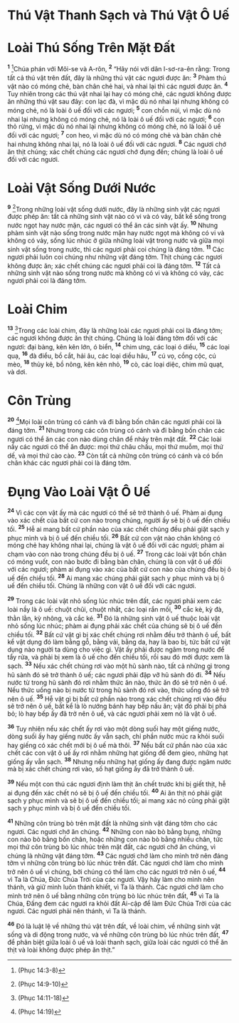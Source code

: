 # Thú Vật Thanh Sạch và Thú Vật Ô Uế

# Loài Thú Sống Trên Mặt Ðất
<sup><b>1</b></sup> [^1@-7bd8eb87-6f1c-40d6-882c-5d2af495af8e]Chúa phán với Môi-se và A-rôn, <sup><b>2</b></sup> “Hãy nói với dân I-sơ-ra-ên rằng: Trong tất cả thú vật trên đất, đây là những thú vật các ngươi được ăn: <sup><b>3</b></sup> Phàm thú vật nào có móng chẻ, bàn chân chẻ hai, và nhai lại thì các ngươi được ăn. <sup><b>4</b></sup> Tuy nhiên trong các thú vật nhai lại hay có móng chẻ, các ngươi không được ăn những thú vật sau đây: con lạc đà, vì mặc dù nó nhai lại nhưng không có móng chẻ, nó là loài ô uế đối với các ngươi; <sup><b>5</b></sup> con chồn núi, vì mặc dù nó nhai lại nhưng không có móng chẻ, nó là loài ô uế đối với các ngươi; <sup><b>6</b></sup> con thỏ rừng, vì mặc dù nó nhai lại nhưng không có móng chẻ, nó là loài ô uế đối với các ngươi; <sup><b>7</b></sup> con heo, vì mặc dù nó có móng chẻ và bàn chân chẻ hai nhưng không nhai lại, nó là loài ô uế đối với các ngươi. <sup><b>8</b></sup> Các ngươi chớ ăn thịt chúng; xác chết chúng các ngươi chớ đụng đến; chúng là loài ô uế đối với các ngươi.

# Loài Vật Sống Dưới Nước
<sup><b>9</b></sup> [^2@-7bd8eb87-6f1c-40d6-882c-5d2af495af8e]Trong những loài vật sống dưới nước, đây là những sinh vật các ngươi được phép ăn: tất cả những sinh vật nào có vi và có vảy, bất kể sống trong nước ngọt hay nước mặn, các ngươi có thể ăn các sinh vật ấy. <sup><b>10</b></sup> Nhưng phàm sinh vật nào sống trong nước mặn hay nước ngọt mà không có vi và không có vảy, sống lúc nhúc ở giữa những loài vật trong nước và giữa mọi sinh vật sống trong nước, thì các ngươi phải coi chúng là đáng tởm. <sup><b>11</b></sup> Các ngươi phải luôn coi chúng như những vật đáng tởm. Thịt chúng các ngươi không được ăn; xác chết chúng các ngươi phải coi là đáng tởm. <sup><b>12</b></sup> Tất cả những sinh vật nào sống trong nước mà không có vi và không có vảy, các ngươi phải coi là đáng tởm.

# Loài Chim
<sup><b>13</b></sup> [^3@-7bd8eb87-6f1c-40d6-882c-5d2af495af8e]Trong các loài chim, đây là những loài các ngươi phải coi là đáng tởm; các ngươi không được ăn thịt chúng. Chúng là loài đáng tởm đối với các ngươi: đại bàng, kên kên lớn, ó biển, <sup><b>14</b></sup> chim ưng, các loại ó diều, <sup><b>15</b></sup> các loại quạ, <sup><b>16</b></sup> đà điểu, bồ cắt, hải âu, các loại diều hâu, <sup><b>17</b></sup> cú vọ, cồng cộc, cú mèo, <sup><b>18</b></sup> thủy kê, bồ nông, kên kên nhỏ, <sup><b>19</b></sup> cò, các loại diệc, chim mũ quạt, và dơi.

# Côn Trùng
<sup><b>20</b></sup> [^4@-7bd8eb87-6f1c-40d6-882c-5d2af495af8e]Mọi loài côn trùng có cánh và đi bằng bốn chân các ngươi phải coi là đáng tởm. <sup><b>21</b></sup> Nhưng trong các côn trùng có cánh và đi bằng bốn chân các ngươi có thể ăn các con nào dùng chân để nhảy trên mặt đất. <sup><b>22</b></sup> Các loài nầy các ngươi có thể ăn được: mọi thứ châu chấu, mọi thứ muỗm, mọi thứ dế, và mọi thứ cào cào. <sup><b>23</b></sup> Còn tất cả những côn trùng có cánh và có bốn chân khác các ngươi phải coi là đáng tởm.

# Ðụng Vào Loài Vật Ô Uế
<sup><b>24</b></sup> Vì các con vật ấy mà các ngươi có thể sẽ trở thành ô uế. Phàm ai đụng vào xác chết của bất cứ con nào trong chúng, người ấy sẽ bị ô uế đến chiều tối. <sup><b>25</b></sup> Hễ ai mang bất cứ phần nào của xác chết chúng đều phải giặt sạch y phục mình và bị ô uế đến chiều tối. <sup><b>26</b></sup> Bất cứ con vật nào chân không có móng chẻ hay không nhai lại, chúng là vật ô uế đối với các ngươi; phàm ai chạm vào con nào trong chúng đều bị ô uế. <sup><b>27</b></sup> Trong các loài vật bốn chân có móng vuốt, con nào bước đi bằng bàn chân, chúng là con vật ô uế đối với các ngươi; phàm ai đụng vào xác của bất cứ con nào của chúng đều bị ô uế đến chiều tối. <sup><b>28</b></sup> Ai mang xác chúng phải giặt sạch y phục mình và bị ô uế đến chiều tối. Chúng là những con vật ô uế đối với các ngươi.

<sup><b>29</b></sup> Trong các loài vật nhỏ sống lúc nhúc trên đất, các ngươi phải xem các loài nầy là ô uế: chuột chũi, chuột nhắt, các loại rắn mối, <sup><b>30</b></sup> cắc kè, kỳ đà, thằn lằn, kỳ nhông, và cắc ké. <sup><b>31</b></sup> Ðó là những sinh vật ô uế thuộc loài vật nhỏ sống lúc nhúc; phàm ai đụng phải xác chết của chúng sẽ bị ô uế đến chiều tối. <sup><b>32</b></sup> Bất cứ vật gì bị xác chết chúng rơi nhằm đều trở thành ô uế, bất kể vật dụng đó làm bằng gỗ, bằng vải, bằng da, hay là bao bị, tức bất cứ vật dụng nào người ta dùng cho việc gì. Vật ấy phải được ngâm trong nước để tẩy rửa, và phải bị xem là ô uế cho đến chiều tối, rồi sau đó mới được xem là sạch. <sup><b>33</b></sup> Nếu xác chết chúng rơi vào một hũ sành nào, tất cả những gì trong hũ sành đó sẽ trở thành ô uế; các ngươi phải đập vỡ hũ sành đó đi. <sup><b>34</b></sup> Nếu nước từ trong hũ sành đó rơi nhằm thức ăn nào, thức ăn đó sẽ trở nên ô uế. Nếu thức uống nào bị nước từ trong hũ sành đó rơi vào, thức uống đó sẽ trở nên ô uế. <sup><b>35</b></sup> Hễ vật gì bị bất cứ phần nào trong xác chết chúng rơi vào đều sẽ trở nên ô uế, bất kể là lò nướng bánh hay bếp nấu ăn; vật đó phải bị phá bỏ; lò hay bếp ấy đã trở nên ô uế, và các ngươi phải xem nó là vật ô uế.

<sup><b>36</b></sup> Tuy nhiên nếu xác chết ấy rơi vào một dòng suối hay một giếng nước, dòng suối ấy hay giếng nước ấy vẫn sạch, chỉ phần nước múc ra khỏi suối hay giếng có xác chết mới bị ô uế mà thôi. <sup><b>37</b></sup> Nếu bất cứ phần nào của xác chết các con vật ô uế ấy rơi nhằm những hạt giống để đem gieo, những hạt giống ấy vẫn sạch. <sup><b>38</b></sup> Nhưng nếu những hạt giống ấy đang được ngâm nước mà bị xác chết chúng rơi vào, số hạt giống ấy đã trở thành ô uế.

<sup><b>39</b></sup> Nếu một con thú các ngươi định làm thịt ăn chết trước khi bị giết thịt, hễ ai đụng đến xác chết nó sẽ bị ô uế đến chiều tối. <sup><b>40</b></sup> Ai ăn thịt nó phải giặt sạch y phục mình và sẽ bị ô uế đến chiều tối; ai mang xác nó cũng phải giặt sạch y phục mình và bị ô uế đến chiều tối.

<sup><b>41</b></sup> Những côn trùng bò trên mặt đất là những sinh vật đáng tởm cho các ngươi. Các ngươi chớ ăn chúng. <sup><b>42</b></sup> Những con nào bò bằng bụng, những con nào bò bằng bốn chân, hoặc những con nào bò bằng nhiều chân, tức mọi thứ côn trùng bò lúc nhúc trên mặt đất, các ngươi chớ ăn chúng, vì chúng là những vật đáng tởm. <sup><b>43</b></sup> Các ngươi chớ làm cho mình trở nên đáng tởm vì những côn trùng bò lúc nhúc trên đất. Các ngươi chớ làm cho mình trở nên ô uế vì chúng, bởi chúng có thể làm cho các ngươi trở nên ô uế, <sup><b>44</b></sup> vì Ta là Chúa, Ðức Chúa Trời của các ngươi. Vậy hãy làm cho mình nên thánh, và giữ mình luôn thánh khiết, vì Ta là thánh. Các ngươi chớ làm cho mình trở nên ô uế bằng những côn trùng bò lúc nhúc trên đất, <sup><b>45</b></sup> vì Ta là Chúa, Ðấng đem các ngươi ra khỏi đất Ai-cập để làm Ðức Chúa Trời của các ngươi. Các ngươi phải nên thánh, vì Ta là thánh.

<sup><b>46</b></sup> Ðó là luật lệ về những thú vật trên đất, về loài chim, về những sinh vật sống và di động trong nước, và về những côn trùng bò lúc nhúc trên đất, <sup><b>47</b></sup> để phân biệt giữa loài ô uế và loài thanh sạch, giữa loài các ngươi có thể ăn thịt và loài không được phép ăn thịt.”

[^1@-7bd8eb87-6f1c-40d6-882c-5d2af495af8e]: (Phục 14:3-8)
[^2@-7bd8eb87-6f1c-40d6-882c-5d2af495af8e]: (Phục 14:9-10)
[^3@-7bd8eb87-6f1c-40d6-882c-5d2af495af8e]: (Phục 14:11-18)
[^4@-7bd8eb87-6f1c-40d6-882c-5d2af495af8e]: (Phục 14:19)